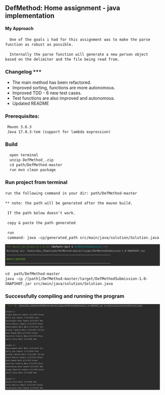 ## DefMethod: Home assignment - java implementation

 #### My Approach 
      One of the goals i had for this assignment was to make the parse function as robust as possible. 
      
      Internally the parse function will generate a new person object based on the delimiter and the file being read from.


  ### Changelog ***
   - The main method has been refactored.
   - Improved sorting, functions are more autonomous.
   - Improved TDD - 6 new test cases.
   - Test functions are also improved and autonomous.
   - Updated README
 ### Prerequisites: 

     Maven 3.6.3
     Java 17.0.3-tem (support for lambda expression)

### Build
      open terminal
      unzip DefMethod_.zip
      cd path/DefMethod-master
      run mvn clean package 
      
 ### Run project from terminal
    run the following command in your dir: path/DefMethod-master

    ** note: the path will be generated after the maven build.
    
     If the path below doesn't work. 
    
     copy & paste the path generated
     
     run 
     command: java -cp/generated_path src/main/java/solution/Solution.java
     
 ![img.png](src/img/build.png)
   
    cd  path/DefMethod-master
    java -cp /[path]/DefMethod-master/target/DefMethodSubmission-1.0-SNAPSHOT.jar src/main/java/solution/Solution.java

### Successfully compiling and running the program
![](src/img/run_program.png)